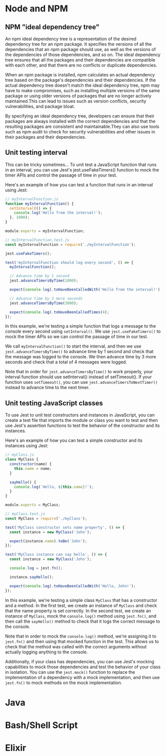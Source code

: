 # Node and NPM
## NPM "ideal dependency tree"
An npm ideal dependency tree is a representation of the desired dependency tree for an npm package.
It specifies the versions of all the dependencies that an npm package should use, as well as the
versions of the dependencies of those dependencies, and so on. The ideal dependency tree ensures
that all the packages and their dependencies are compatible with each other, and that there are no
conflicts or duplicate dependencies.

When an npm package is installed, npm calculates an actual dependency tree based on the package's
dependencies and their dependencies. If the actual dependency tree doesn't match the ideal
dependency tree, npm may have to make compromises, such as installing multiple versions of the same
package or using older versions of packages that are no longer actively maintained.This can lead to
issues such as version conflicts, security vulnerabilities, and package bloat.

By specifying an ideal dependency tree, developers can ensure that their packages are always
installed with the correct dependencies and that the resulting packages are consistent and
maintainable.They can also use tools such as npm audit to check for security vulnerabilities and
other issues in their packages and their dependencies.

## Unit testing interval

This can be tricky sometimes... To unit test a JavaScript function that runs in an interval, you can
 use Jest's jest.useFakeTimers() function to mock the timer APIs and control the passage of time in
 your test.

Here's an example of how you can test a function that runs in an interval using Jest:

``` javascript
// myIntervalFunction.js
function myIntervalFunction() {
  setInterval(() => {
    console.log('Hello from the interval!');
  }, 1000);
}

module.exports = myIntervalFunction;
```

``` javascript
// myIntervalFunction.test.js
const myIntervalFunction = require('./myIntervalFunction');

jest.useFakeTimers();

test('myIntervalFunction should log every second', () => {
  myIntervalFunction();

  // Advance time by 1 second
  jest.advanceTimersByTime(1000);

  expect(console.log).toHaveBeenCalledWith('Hello from the interval!');

  // Advance time by 3 more seconds
  jest.advanceTimersByTime(3000);

  expect(console.log).toHaveBeenCalledTimes(4);
});
```

In this example, we're testing a simple function that logs a message to the console every second
using `setInterval()`. We use `jest.useFakeTimers()` to mock the timer APIs so we can control the
passage of time in our test.

We call `myIntervalFunction()` to start the interval, and then we use `jest.advanceTimersByTime()`
to advance time by 1 second and check that the message was logged to the console. We then advance
time by 3 more seconds and check that a total of 4 messages were logged.

Note that in order for `jest.advanceTimersByTime()` to work properly, your interval function should
use setInterval() instead of setTimeout(). If your function uses `setTimeout()`, you can use
`jest.advanceTimersToNextTimer()` instead to advance time to the next timer.

## Unit testing JavaScript classes
To use Jest to unit test constructors and instances in JavaScript, you can create a test file that
imports the module or class you want to test and then use Jest's assertion functions to test the
behavior of the constructor and its instances.

Here's an example of how you can test a simple constructor and its instances using Jest:

``` javascript
// myClass.js
class MyClass {
  constructor(name) {
    this.name = name;
  }

  sayHello() {
    console.log(`Hello, ${this.name}!`);
  }
}

module.exports = MyClass;
```

``` javascript
// myClass.test.js
const MyClass = require('./myClass');

test('MyClass constructor sets name property', () => {
  const instance = new MyClass('John');

  expect(instance.name).toBe('John');
});

test('MyClass instance can say hello', () => {
  const instance = new MyClass('John');

  console.log = jest.fn();

  instance.sayHello();

  expect(console.log).toHaveBeenCalledWith('Hello, John!');
});
```

In this example, we're testing a simple class `MyClass` that has a constructor and a method. In the
first test, we create an instance of `MyClass` and check that the name property is set correctly. In
the second test, we create an instance of `MyClass`, mock the `console.log()` method using
`jest.fn()`, and then call the `sayHello()` method to check that it logs the correct message to the
console.

Note that in order to mock the `console.log()` method, we're assigning it to `jest.fn()` and then
using that mocked function in the test. This allows us to check that the method was called with the
correct arguments without actually logging anything to the console.

Additionally, if your class has dependencies, you can use Jest's mocking capabilities to mock those
dependencies and test the behavior of your class in isolation. You can use the `jest.mock()`
function to replace the implementation of a dependency with a mock implementation, and then use
`jest.fn()` to mock methods on the mock implementation.

# Java

# Bash/Shell Script

# Elixir


